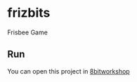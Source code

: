 # frizbits
Frisbee Game

## Run 
You can open this project in [8bitworkshop][1]

[1]:http://8bitworkshop.com/redir.html?platform=nes&githubURL=https://github.com/steveschnepp/frizbits&file=frizbits.c
